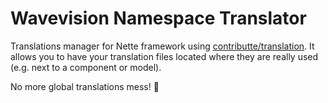 # Wavevision Namespace Translator

Translations manager for Nette framework using [contributte/translation](https://github.com/contributte/translation). It allows you
to have your translation files located where they are really used (e.g. next to a component or model). 

No more global translations mess! 💪
